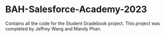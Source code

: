 # BAH-Salesforce-Academy-2023
Contains all the code for the Student Gradebook project. This project was completed by Jeffrey Wang and Mandy Phan.
